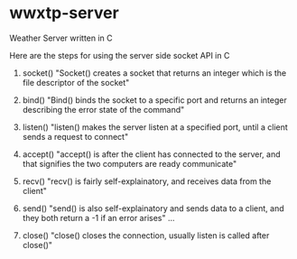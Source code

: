 wwxtp-server
============

Weather Server written in C

Here are the steps for using the server side socket API in C
1. socket() "Socket() creates a socket that returns an integer which is the file descriptor of the socket"

2. bind() "Bind() binds the socket to a specific port and returns an integer describing the error state of the command"

3. listen() "listen() makes the server listen at a specified port, until a client sends a request to connect"

4. accept() "accept() is after the client has connected to the server, and that signifies the two computers are ready communicate"

5. recv() "recv() is fairly self-explainatory, and receives data from the client"

6. send() "send() is also self-explainatory and sends data to a client, and they both return a -1 if an error arises"
...

7. close() "close() closes the connection, usually listen is called after close()"